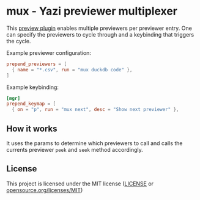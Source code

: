 # mux - Yazi previewer multiplexer

This [preview plugin](https://yazi-rs.github.io/docs/plugins/overview/#previewer) enables multiple previewers per previewer entry. One can specify the previewers to cycle through and a keybinding that triggers the cycle.

Example previewer configuration:

```toml
prepend_previewers = [
  { name = "*.csv", run = "mux duckdb code" },
]
```

Example keybinding:

```toml
[mgr]
prepend_keymap = [
  { on = "p", run = "mux next", desc = "Show next previewer" },
```

## How it works

It uses the params to determine which previewers to call and calls the currents previewer `peek` and `seek` method accordingly.

## License

This project is licensed under the MIT license ([LICENSE](LICENSE) or [opensource.org/licenses/MIT](https://opensource.org/licenses/MIT))
